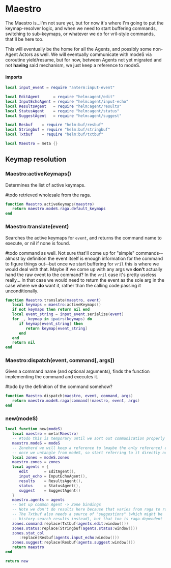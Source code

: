 # Maestro

The Maestro is\.\.\.I'm not sure yet, but for now it's where I'm going to put the
keymap\-resolver logic, and when we need to start buffering commands, switching
to sub\-keymaps, or whatever we do for vril\-style commands, that'll be here
too\.

This will eventually be the home for all the Agents, and possibly some
non\-Agent Actors as well\. We will eventually communicate with modeS via
coroutine yield/resume, but for now, between Agents not yet migrated and not
**having** said mechanism, we just keep a reference to modeS\.


#### imports

```lua
local input_event = require "anterm:input-event"

local EditAgent      = require "helm:agent/edit"
local InputEchoAgent = require "helm:agent/input-echo"
local ResultsAgent   = require "helm:agent/results"
local StatusAgent    = require "helm:agent/status"
local SuggestAgent   = require "helm:agent/suggest"

local Resbuf    = require "helm:buf/resbuf"
local Stringbuf = require "helm:buf/stringbuf"
local Txtbuf    = require "helm:buf/txtbuf"
```


```lua
local Maestro = meta {}
```


## Keymap resolution


### Maestro:activeKeymaps\(\)

Determines the list of active keymaps\.

\#todo
retrieved wholesale from the raga\.

```lua
function Maestro.activeKeymaps(maestro)
   return maestro.modeS.raga.default_keymaps
end
```


### Maestro:translate\(event\)

Searches the active keymaps for `event`, and returns the command name to
execute, or nil if none is found\.

\#todo
command as well\. Not sure that'll come up for "simple" commands\-\-almost by
definition the event itself is enough information for the command to figure
things out\-\-but once we start buffering for `vril` this is where we would deal
with that\. Maybe if we come up with any args we **don't** actually hand the raw
event to the command? In the `vril` case it's pretty useless really\.\.\. In that
case we would need to return the event as the sole arg in the case where we
**do** want it, rather than the calling code passing it unconditionally\.

```lua
function Maestro.translate(maestro, event)
   local keymaps = maestro:activeKeymaps()
   if not keymaps then return nil end
   local event_string = input_event.serialize(event)
   for _, keymap in ipairs(keymaps) do
      if keymap[event_string] then
         return keymap[event_string]
      end
   end
   return nil
end
```


### Maestro:dispatch\(event, command\[, args\]\)

Given a command name \(and optional arguments\), finds the function implementing
the command and executes it\.

\#todo
by the definition of the command somehow?

```lua
function Maestro.dispatch(maestro, event, command, args)
   return maestro.modeS.raga[command](maestro, event, args)
end
```


### new\(modeS\)

```lua
local function new(modeS)
   local maestro = meta(Maestro)
   -- #todo this is temporary until we sort out communication properly
   maestro.modeS = modeS
   -- Zoneherd we will keep a reference to (maybe the only reference) even
   -- once we untangle from modeS, so start referring to it directly now
   local zones = modeS.zones
   maestro.zones = zones
   local agents = {
      edit       = EditAgent(),
      input_echo = InputEchoAgent(),
      results    = ResultsAgent(),
      status     = StatusAgent(),
      suggest    = SuggestAgent()
   }
   maestro.agents = agents
   -- Set up common Agent -> Zone bindings
   -- Note we don't do results here because that varies from raga to raga
   -- The Txtbuf also needs a source of "suggestions" (which might be
   -- history-search results instead), but that too is raga-dependent
   zones.command:replace(Txtbuf(agents.edit:window()))
   zones.status:replace(Stringbuf(agents.status:window()))
   zones.stat_col
      :replace(Resbuf(agents.input_echo:window()))
   zones.suggest:replace(Resbuf(agents.suggest:window()))
   return maestro
end
```


```lua
return new
```